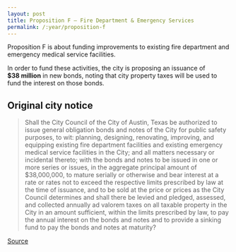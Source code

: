 ```yaml
---
layout: post
title: Proposition F – Fire Department & Emergency Services
permalink: /:year/proposition-f
---
```


Proposition F is about funding improvements to existing fire department and
emergency medical service facilities.

In order to fund these activities, the city is proposing an issuance
of <nobr><strong>$38 million</strong></nobr> in new bonds, noting that city
property taxes will be used to fund the interest on those bonds.


## Original city notice

> Shall the City Council of the City of Austin, Texas be authorized to issue
> general obligation bonds and notes of the City for public safety purposes, to
> wit: planning, designing, renovating, improving, and equipping existing fire
> department facilities and existing emergency medical service facilities in the
> City; and all matters necessary or incidental thereto; with the bonds and
> notes to be issued in one or more series or issues, in the aggregate principal
> amount of $38,000,000, to mature serially or otherwise and bear interest at a
> rate or rates not to exceed the respective limits prescribed by law at the
> time of issuance, and to be sold at the price or prices as the City Council
> determines and shall there be levied and pledged, assessed, and collected
> annually ad valorem taxes on all taxable property in the City in an amount
> sufficient, within the limits prescribed by law, to pay the annual interest on
> the bonds and notes and to provide a sinking fund to pay the bonds and notes
> at maturity?

<p class="source"><a href="https://www.austintexas.gov/edims/document.cfm?id=307013">Source</a></p>
